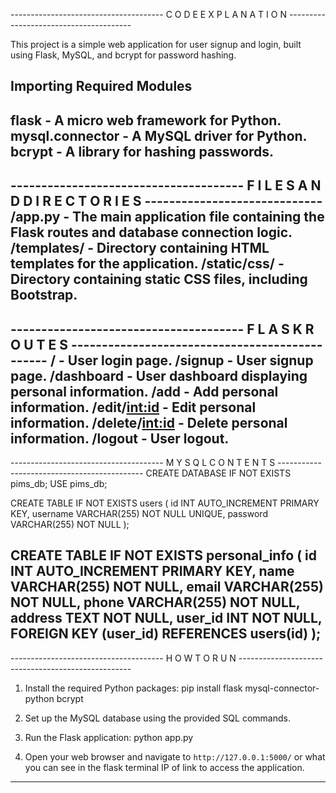 -------------------------------------- C O D E     E X P L A N A T I O N ---------------------------------------

This project is a simple web application for user signup and login, built using Flask, MySQL, and bcrypt for password hashing.

Importing Required Modules
----------------------------------------------------------------------------------------------------------------
flask - A micro web framework for Python.
mysql.connector - A MySQL driver for Python.
bcrypt - A library for hashing passwords.
----------------------------------------------------------------------------------------------------------------

-------------------------------------- F I L E S    A N D    D I R E C T O R I E S -----------------------------
/app.py - The main application file containing the Flask routes and database connection logic.
/templates/ - Directory containing HTML templates for the application.
/static/css/ - Directory containing static CSS files, including Bootstrap.
----------------------------------------------------------------------------------------------------------------

-------------------------------------- F L A S K    R O U T E S -----------------------------------------------
/ - User login page.
/signup - User signup page.
/dashboard - User dashboard displaying personal information.
/add - Add personal information.
/edit/<int:id> - Edit personal information.
/delete/<int:id> - Delete personal information.
/logout - User logout.
----------------------------------------------------------------------------------------------------------------

-------------------------------------- M Y S Q L    C O N T E N T S --------------------------------------------
CREATE DATABASE IF NOT EXISTS pims_db;
USE pims_db;

CREATE TABLE IF NOT EXISTS users (
    id INT AUTO_INCREMENT PRIMARY KEY,
    username VARCHAR(255) NOT NULL UNIQUE,
    password VARCHAR(255) NOT NULL
);

CREATE TABLE IF NOT EXISTS personal_info (
    id INT AUTO_INCREMENT PRIMARY KEY,
    name VARCHAR(255) NOT NULL,
    email VARCHAR(255) NOT NULL,
    phone VARCHAR(255) NOT NULL,
    address TEXT NOT NULL,
    user_id INT NOT NULL,
    FOREIGN KEY (user_id) REFERENCES users(id)
);
----------------------------------------------------------------------------------------------------------------

-------------------------------------- H O W    T O    R U N ---------------------------------------------------
1. Install the required Python packages:
pip install flask mysql-connector-python bcrypt


2. Set up the MySQL database using the provided SQL commands.

3. Run the Flask application:
python app.py


4. Open your web browser and navigate to `http://127.0.0.1:5000/` or what you can see in the flask terminal IP of link to access the application.
----------------------------------------------------------------------------------------------------------------